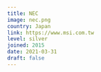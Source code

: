 ```yaml
---
title: NEC
image: nec.png
country: Japan
link: https://www.msi.com.tw
level: silver
joined: 2015
date: 2021-03-31
draft: false
---
```

